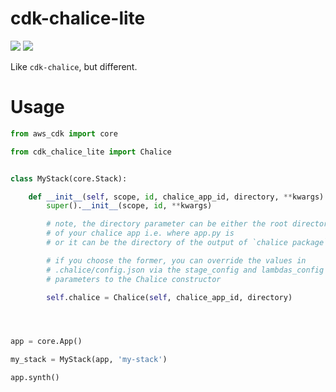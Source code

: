 # cdk-chalice-lite

![](https://github.com/knowsuchagency/cdk-chalice-lite/workflows/black/badge.svg)
![](https://github.com/knowsuchagency/cdk-chalice-lite/workflows/unit%20tests/badge.svg)

Like `cdk-chalice`, but different.

# Usage

```python
from aws_cdk import core

from cdk_chalice_lite import Chalice


class MyStack(core.Stack):

    def __init__(self, scope, id, chalice_app_id, directory, **kwargs):
        super().__init__(scope, id, **kwargs)

        # note, the directory parameter can be either the root directory
        # of your chalice app i.e. where app.py is
        # or it can be the directory of the output of `chalice package`

        # if you choose the former, you can override the values in
        # .chalice/config.json via the stage_config and lambdas_config
        # parameters to the Chalice constructor

        self.chalice = Chalice(self, chalice_app_id, directory)




app = core.App()

my_stack = MyStack(app, 'my-stack')

app.synth()
```
